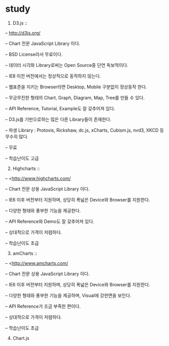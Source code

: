 # study



1. D3.js ::

– <http://d3js.org/>

– Chart 전문 JavaScript Library 이다.

– BSD License라서 무료이다.

– 데이터 시각화 Library로써는 Open Source중 단연 독보적이다.

– IE8 이전 버전에서는 정상적으로 동작하지 않는다.

– 웹표준을 지키는 Browser라면 Desktop, Mobile 구분없이 정상동작 한다.

– 무긍무진한 형태의 Chart, Graph, Diagram, Map, Tree를 만들 수 있다.

– API Reference, Tutorial, Example도 잘 갖추어져 있다.

– D3.js를 기반으로하는 많은 다른 Library들이 존재한다.

– 파생 Library : Protovis, Rickshaw, dc.js, xCharts, Cubism.js, nvd3, XKCD 등 무수히 많다.

– 무료

– 학습난이도 고급





2. Highcharts ::

– <http://www.highcharts.com/

– Chart 전문 상용 JavaScript Library 이다.

– IE6 이후 버전부터 지원하며, 상당히 폭넓은 Device와 Browser를 지원한다.

– 다양한 형태와 풍부한 기능을 제공한다.

– API Reference와 Demo도 잘 갖추어져 있다.

– 상대적으로 가격이 저렴하다.

– 학습난이도 초급



3. amCharts ::

– <http://www.amcharts.com/

– Chart 전문 상용 JavaScript Library 이다.

– IE6 이후 버전부터 지원하며, 상당히 폭넓은 Device와 Browser를 지원한다.

– 다양한 형태와 풍부한 기능을 제공하며, Visual에 강한면을 보인다.

– API Reference가 조금 부족한 편이다.

– 상대적으로 가격이 저렴하다.

– 학습난이도 초급



4. Chart.js

